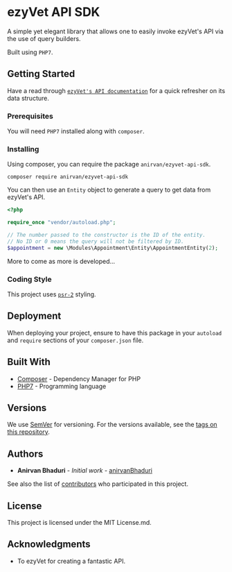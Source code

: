 # ezyVet API SDK

A simple yet elegant library that allows one to easily invoke ezyVet's API via the use of
query builders.

Built using `PHP7`.

## Getting Started

Have a read through 
[`ezyVet's API documentation`](https://apisandbox.trial.ezyvet.com/api/docs/?&_ezyhost=apisandbox.trial.ezyvet.com)
for a quick refresher on its data structure.

### Prerequisites

You will need `PHP7` installed along with `composer`.

### Installing

Using composer, you can require the package `anirvan/ezyvet-api-sdk`.

```
composer require anirvan/ezyvet-api-sdk
```

You can then use an `Entity` object to generate a query to get data from ezyVet's API.

```php
<?php

require_once "vendor/autoload.php";

// The number passed to the constructor is the ID of the entity.
// No ID or 0 means the query will not be filtered by ID.
$appointment = new \Modules\Appointment\Entity\AppointmentEntity(2);
```

More to come as more is developed...

### Coding Style

This project uses [`psr-2`](https://www.php-fig.org/psr/psr-2/) styling.

## Deployment

When deploying your project, ensure to have this package in your `autoload` and `require` sections of your
`composer.json` file.

## Built With

* [Composer](https://getcomposer.org/) - Dependency Manager for PHP
* [PHP7](http://www.php.net/) - Programming language

## Versions 

We use [SemVer](http://semver.org/) for versioning. For the versions available, 
see the [tags on this repository](https://github.com/anirvanBhaduri/ezyvet-api-sdk/tags). 

## Authors

* **Anirvan Bhaduri** - *Initial work* - [anirvanBhaduri](https://github.com/anirvanBhaduri)

See also the list of [contributors](https://github.com/anirvanBhaduri/ezyvet-api-sdk/contributors) 
who participated in this project.

## License

This project is licensed under the MIT License.md.

## Acknowledgments

* To ezyVet for creating a fantastic API.

